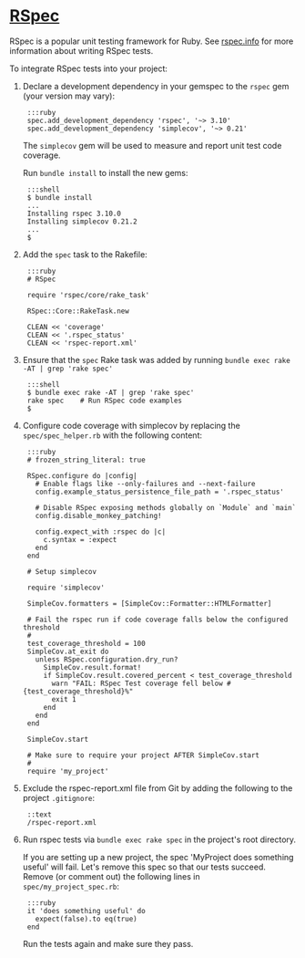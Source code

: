 # [RSpec](https://rspec.info)

RSpec is a popular unit testing framework for Ruby.  See [rspec.info](http://rspec.info)
for more information about writing RSpec tests.

To integrate RSpec tests into your project:

1. Declare a development dependency in your gemspec to the `rspec` gem (your version may vary):

        :::ruby
        spec.add_development_dependency 'rspec', '~> 3.10'
        spec.add_development_dependency 'simplecov', '~> 0.21'

    The `simplecov` gem will be used to measure and report unit test code coverage.

    Run `bundle install` to install the new gems:

        :::shell
        $ bundle install
        ...
        Installing rspec 3.10.0
        Installing simplecov 0.21.2
        ...
        $

2. Add the `spec` task to the Rakefile:

        :::ruby
        # RSpec

        require 'rspec/core/rake_task'

        RSpec::Core::RakeTask.new

        CLEAN << 'coverage'
        CLEAN << '.rspec_status'
        CLEAN << 'rspec-report.xml'

3. Ensure that the `spec` Rake task was added by running
   `bundle exec rake -AT | grep 'rake spec'`

        :::shell
        $ bundle exec rake -AT | grep 'rake spec'
        rake spec    # Run RSpec code examples
        $

4. Configure code coverage with simplecov by replacing the `spec/spec_helper.rb`
   with the following content:

        :::ruby
        # frozen_string_literal: true

        RSpec.configure do |config|
          # Enable flags like --only-failures and --next-failure
          config.example_status_persistence_file_path = '.rspec_status'

          # Disable RSpec exposing methods globally on `Module` and `main`
          config.disable_monkey_patching!

          config.expect_with :rspec do |c|
            c.syntax = :expect
          end
        end

        # Setup simplecov

        require 'simplecov'

        SimpleCov.formatters = [SimpleCov::Formatter::HTMLFormatter]

        # Fail the rspec run if code coverage falls below the configured threshold
        #
        test_coverage_threshold = 100
        SimpleCov.at_exit do
          unless RSpec.configuration.dry_run?
            SimpleCov.result.format!
            if SimpleCov.result.covered_percent < test_coverage_threshold
              warn "FAIL: RSpec Test coverage fell below #{test_coverage_threshold}%"
              exit 1
            end
          end
        end

        SimpleCov.start

        # Make sure to require your project AFTER SimpleCov.start
        #
        require 'my_project'

5. Exclude the rspec-report.xml file from Git by adding the following to the project
   `.gitignore`:

        ::text
        /rspec-report.xml

6. Run rspec tests via `bundle exec rake spec` in the project's root directory.

    If you are setting up a new project, the spec 'MyProject does something useful' will
    fail. Let's remove this spec so that our tests succeed. Remove (or comment out)
    the following lines in `spec/my_project_spec.rb`:

        :::ruby
        it 'does something useful' do
          expect(false).to eq(true)
        end

    Run the tests again and make sure they pass.

